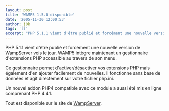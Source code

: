 ```yaml
---
layout: post
title: 'WAMP5 1.5.0 disponible'
date: '2005-11-30 12:00:53'
author: j0k
tags: '[]'
excerpt: "PHP 5.1.1 vient d'être publié et forcément une nouvelle version de WampServer vois le jour.     \nWAMP5 intègre maintenant un gestionnaire d'extensions PHP accessible au travers de son menu.  \n  \nCe gestionnaire permet d'activer/désactiver vos extensions PHP mais également d'en ajouter facilement de nouvelles. Il fonctionne sans base de données et      …"
---
```


PHP 5.1.1 vient d'être publié et forcément une nouvelle version de WampServer vois le jour.
WAMP5 intègre maintenant un gestionnaire d'extensions PHP accessible au travers de son menu.

Ce gestionnaire permet d'activer/désactiver vos extensions PHP mais également d'en ajouter facilement de nouvelles. Il fonctionne sans base de données et agit directement sur votre fichier php.ini.

Un nouvel addon PHP4 compatible avec ce module a aussi été mis en ligne comprenant PHP 4.4.1.

Tout est disponible sur le site de [WampServer](http://www.wampserver.com/download.php).
